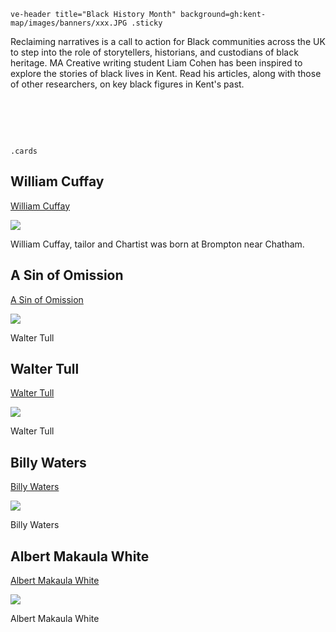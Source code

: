 `ve-header title="Black History Month" background=gh:kent-map/images/banners/xxx.JPG .sticky`

Reclaiming narratives is a call to action for Black communities across the UK to step into the role of storytellers, historians, and custodians of black heritage. MA Creative writing student Liam Cohen has been inspired to explore the stories of black lives in Kent. Read his articles, along with those of other researchers, on key black figures in Kent's past.


# &nbsp; 
`.cards`

## William Cuffay

[William Cuffay](/19c/19c-cuffay-biography)

![](https://upload.wikimedia.org/wikipedia/commons/6/62/ChartistRiot.jpg)

William Cuffay, tailor and Chartist was born at Brompton near Chatham.

## A Sin of Omission

[A Sin of Omission](/21c/21c-sin-of-omission/)

![](https://raw.githubusercontent.com/kent-map/images/main/thumbnails/wartime_Spanish_Armada.jpg)

Walter Tull

## Walter Tull

[Walter Tull](/20c/20c-tull-biography)

![](https://raw.githubusercontent.com/kent-map/images/main/thumbnails/wartime_Spanish_Armada.jpg)

Walter Tull

## Billy Waters

[Billy Waters](/19c/19c-waters-biography)

![](https://raw.githubusercontent.com/kent-map/images/main/thumbnails/wartime_Spanish_Armada.jpg)

Billy Waters

## Albert Makaula White

[Albert Makaula White](/19c/19cc-makaula-white-biography)

![](https://raw.githubusercontent.com/kent-map/images/main/thumbnails/the_garden_of_england1.jpg)

Albert Makaula White
